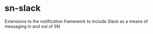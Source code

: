 # sn-slack
Extensions to the notification framework to include Slack as a means of messaging in and out of SN
